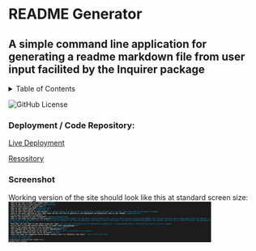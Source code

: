 # README Generator
  
## A simple command line application for generating a readme markdown file from user input facilited by the Inquirer package
  
<!-- TABLE OF CONTENTS -->
  <details>
    <summary>Table of Contents</summary>
    <ol>
          <li><a href="#about-the-project">About The Project</a></li>
          <li><a href="#deployment">Deployment / Code Repository</a></li>
          <li><a href="#screenshot">Screenshot</a></li>
          <li><a href="#scope-and-purpose">Scope and Purpose</a></li>
          <li><a href="#usage">Usage</a></li>
          <li><a href="#credits">Credits</a></li>
          <li><a href="#installation">Installation</a></li>
          <li><a href="#pseudocode">Pseudocode</a></li>
          <li><a href="#overview-of-build">Overview of Build</a></li>
          <li><a href="#suggested-future-changes">Suggested Future Changes</a></li>
          <li><a href="#license">License</a></li>
        </ol>
  </details>
  
![GitHub License](https://img.shields.io/badge/license-MIT-green.svg)
  
### Deployment / Code Repository:
  
[Live Deployment](https://TweetingCynical.github.io/readme-generator/)
  
[Resository](https://github.com/TweetingCynical/readme-generator)
  
### Screenshot

Working version of the site should look like this at standard screen size:
<img src="./assets/screenshot.png" alt="Working version of project" style="max-width: 400px;">
